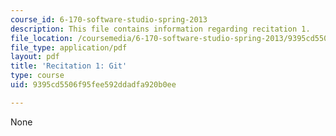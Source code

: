 ```yaml
---
course_id: 6-170-software-studio-spring-2013
description: This file contains information regarding recitation 1.
file_location: /coursemedia/6-170-software-studio-spring-2013/9395cd5506f95fee592ddadfa920b0ee_MIT6_170S13_rec1-Git.pdf
file_type: application/pdf
layout: pdf
title: 'Recitation 1: Git'
type: course
uid: 9395cd5506f95fee592ddadfa920b0ee

---
```

None